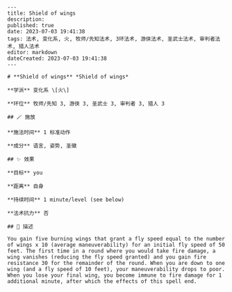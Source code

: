 
    ---
    title: Shield of wings
    description: 
    published: true
    date: 2023-07-03 19:41:38
    tags: 法术, 变化系, 火, 牧师/先知法术, 3环法术, 游侠法术, 圣武士法术, 审判者法术, 猎人法术
    editor: markdown
    dateCreated: 2023-07-03 19:41:38
    ---

    # **Shield of wings** *Shield of wings*

    **学派** 变化系 \[火\] 

    **环位** 牧师/先知 3, 游侠 3, 圣武士 3, 审判者 3, 猎人 3

    ## 🪄 施放

    **施法时间** 1 标准动作

    **成分** 语言, 姿势, 圣徽

    ## ✨ 效果 

    **目标** you 

    **距离** 自身  

    **持续时间** 1 minute/level (see below) 

    **法术抗力** 否

    ## 📖 描述

    You gain five burning wings that grant a fly speed equal to the number of wings x 10 (average maneuverability) for an initial fly speed of 50 feet. The first time in a round where you would take fire damage, a wing vanishes (reducing the fly speed granted) and you gain fire resistance 30 for the remainder of the round. When you are down to one wing (and a fly speed of 10 feet), your maneuverability drops to poor. When you lose your final wing, you become immune to fire damage for 1 additional minute, after which the effects of this spell end.
    